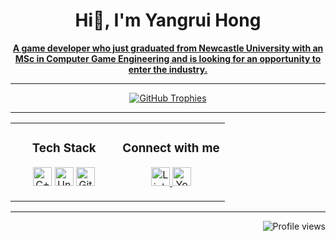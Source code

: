 <h1 align="center">Hi👋, I'm Yangrui Hong</h1>

<p align="center">
<u><strong>A game developer who just graduated from Newcastle University with an MSc in Computer Game Engineering and is looking for an opportunity to enter the industry.</strong></u>
</p>

---

<p align="center">
  <a href="https://github.com/ryo-ma/github-profile-trophy">
    <img src="https://github-profile-trophy.vercel.app/?username=HongYangRui&theme=gruvbox&no-frame=true&no-bg=true" alt="GitHub Trophies" />
  </a>
</p>

---

<table align="center">
  <tr>
    <td align="center" width="50%">
      <h3>Tech Stack</h3>
      <p>
        <img src="https://img.shields.io/badge/-C++-00599C?logo=c++" alt="C++" height="30">
        <img src="https://img.shields.io/badge/-Unreal%20Engine-0E1128?logo=unreal-engine" alt="Unreal Engine" height="30">
        <img src="https://img.shields.io/badge/-Git-F05032?logo=git&logoColor=white" alt="Git" height="30">
      </p>
    </td>
    <td align="center" width="50%">
      <h3>Connect with me</h3>
      <p>
        <a href="https://linkedin.com/in/yangrui-hong-624b69252">
          <img src="https://img.shields.io/badge/-LinkedIn-0077B5?style=flat-square&logo=linkedin&logoColor=white" alt="LinkedIn" height="30">
        </a>
        <a href="https://www.youtube.com/@yangruihong2320">
          <img src="https://img.shields.io/badge/-YouTube-FF0000?style=flat-square&logo=youtube&logoColor=white" alt="YouTube" height="30">
        </a>
      </p>
    </td>
  </tr>
</table>

---

<p align="right">
  <img src="https://komarev.com/ghpvc/?username=HongYangRui&color=blue" alt="Profile views" />
</p>
